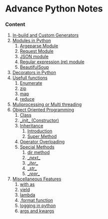 # Advance Python Notes

### Content 

1. [In-build and Custom Generators](./generator.md)
2. [Modules in Python]()
    1. [Argeparse Module]()
    2. [Request Module]()
    3. [JSON module]()
    4. [Regular expression (re) module]()
    5. [BeautifulSoup]()
3. [Decorators in Python]()
5. [Usefull functions]()
    1. [Enumerate]()
    2. [zip]()
    3. [map]()
    4. [reduce]()
6. [Muliprocessing or Multi threading]()
7. [Object Oriented Programming](./oopm.md)
    1. [Class](./oopm.md/#class)
    2. [ \__init__ (Constructor) ](./oopm.md/#the-init-method)
    3. [Inheritance](./oopm.md/#inheritance)
        1. [Introduction](./oopm.md/#inheritance/#introduction)
        2. [Super Method](./oopm.md/#super-method)
    4. [Operator Overloading](./oopm.md/#operator-overloading)
    5. [Special Methods](./oopm.md/#special-methods)
        1. [dir method]()
        2. [\__next__]()
        3. [\__iter__]()
        4. [\__str__]()
        5. [\__repr__]()
8. [Miscellaneous Features]()
    1. [with as]()
    2. [yield]()
    3. [lambda]()
    4. [.format function]()
    5. [ logging in python]()
    6. [args and kwargs]()
